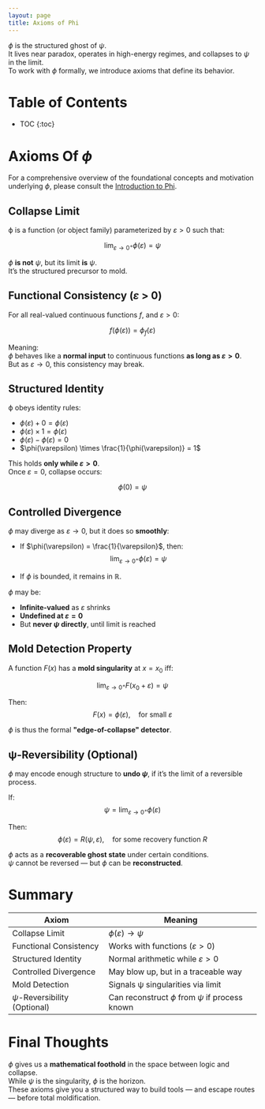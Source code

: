 ```yaml
---
layout: page
title: Axioms of Phi
---
```


$ϕ$ is the structured ghost of $ψ$.  
It lives near paradox, operates in high-energy regimes, and collapses to $ψ$ in the limit.  
To work with $ϕ$ formally, we introduce axioms that define its behavior.

# Table of Contents
* TOC
{:toc}

# Axioms Of $ϕ$

For a comprehensive overview of the foundational concepts and motivation underlying $ϕ$, please consult the [Introduction to Phi](2025-07-04-phi.md).

## Collapse Limit

ϕ is a function (or object family) parameterized by $\varepsilon > 0$ such that:

$$
\lim_{\varepsilon \to 0^+} \phi(\varepsilon) = ψ
$$

$ϕ$ **is not** $ψ$, but its limit **is** $ψ$.  
It’s the structured precursor to mold.

## Functional Consistency ($ε$ > 0)

For all real-valued continuous functions $f$, and $\varepsilon > 0$:

$$
f(\phi(\varepsilon)) = \phi_f(\varepsilon)
$$

Meaning:  
$ϕ$ behaves like a **normal input** to continuous functions **as long as $\varepsilon > 0$**.  
But as $\varepsilon \to 0$, this consistency may break.

## Structured Identity

ϕ obeys identity rules:

- $\phi(\varepsilon) + 0 = \phi(\varepsilon)$
- $\phi(\varepsilon) \times 1 = \phi(\varepsilon)$
- $\phi(\varepsilon) - \phi(\varepsilon) = 0$
- $\phi(\varepsilon) \times \frac{1}{\phi(\varepsilon)} = 1$

This holds **only while $\varepsilon > 0$**.  
Once $\varepsilon = 0$, collapse occurs:

$$
\phi(0) = ψ
$$

## Controlled Divergence

$ϕ$ may diverge as $\varepsilon \to 0$, but it does so **smoothly**:

- If $\phi(\varepsilon) = \frac{1}{\varepsilon}$, then:
  $$ \lim_{\varepsilon \to 0^+} \phi(\varepsilon) = ψ $$

- If $ϕ$ is bounded, it remains in $ℝ$.

$ϕ$ may be:
- **Infinite-valued** as $ε$ shrinks
- **Undefined at $ε = 0$**
- But **never $ψ$ directly**, until limit is reached

## Mold Detection Property

A function $F(x)$ has a **mold singularity** at $x = x_0$ iff:

$$
\lim_{\varepsilon \to 0^+} F(x_0 + \varepsilon) = ψ
$$

Then:
$$
F(x) = \phi(\varepsilon), \quad \text{for small } \varepsilon
$$

$ϕ$ is thus the formal **"edge-of-collapse" detector**.

## ψ-Reversibility (Optional)

$ϕ$ may encode enough structure to **undo $ψ$**, if it’s the limit of a reversible process.

If:
$$
ψ = \lim_{\varepsilon \to 0^+} \phi(\varepsilon)
$$

Then:
$$
\phi(\varepsilon) = R(ψ, \varepsilon), \quad \text{for some recovery function } R
$$

$ϕ$ acts as a **recoverable ghost state** under certain conditions.  
$ψ$ cannot be reversed — but $ϕ$ can be **reconstructed**.

# Summary

| Axiom                         | Meaning                            |
|------------------------------|------------------------------------|
| Collapse Limit               | $\phi(\varepsilon) \to ψ$     |
| Functional Consistency       | Works with functions ($ε > 0$)       |
| Structured Identity          | Normal arithmetic while $ε > 0$     |
| Controlled Divergence        | May blow up, but in a traceable way |
| Mold Detection               | Signals ψ singularities via limit |
| $ψ$-Reversibility (Optional)   | Can reconstruct $ϕ$ from $ψ$ if process known |

# Final Thoughts

$ϕ$ gives us a **mathematical foothold** in the space between logic and collapse.  
While $ψ$ is the singularity, $ϕ$ is the horizon.  
These axioms give you a structured way to build tools — and escape routes — before total moldification.